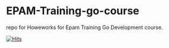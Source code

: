 # EPAM-Training-go-course
repo for Howeworks for Epam Training Go Development course.

[![Hits](https://hits.seeyoufarm.com/api/count/incr/badge.svg?url=https%3A%2F%2Fgithub.com%2Flunarnuts%2Fgo-course&count_bg=%233DC8C7&title_bg=%23555555&icon=&icon_color=%23E7E7E7&title=hits&edge_flat=true)](https://hits.seeyoufarm.com)
